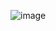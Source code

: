 ![image](https://user-images.githubusercontent.com/113944302/236702296-9cbb7b3b-c18a-45d4-abe3-dbb70b22e4aa.png)
